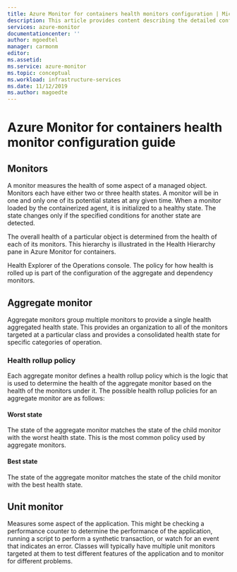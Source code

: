 ```yaml
---
title: Azure Monitor for containers health monitors configuration | Microsoft Docs
description: This article provides content describing the detailed configuration of the health monitors in Azure Monitor for containers. 
services: azure-monitor
documentationcenter: ''
author: mgoedtel
manager: carmonm
editor: 
ms.assetid: 
ms.service: azure-monitor
ms.topic: conceptual
ms.workload: infrastructure-services
ms.date: 11/12/2019
ms.author: magoedte
---
```


# Azure Monitor for containers health monitor configuration guide

## Monitors

A monitor measures the health of some aspect of a managed object. Monitors each have either two or three health states. A monitor will be in one and only one of its potential states at any given time. When a monitor loaded by the containerized agent, it is initialized to a healthy state. The state changes only if the specified conditions for another state are detected.

The overall health of a particular object is determined from the health of each of its monitors. This hierarchy is illustrated in the Health Hierarchy pane in Azure Monitor for containers.  

Health Explorer of the Operations console. The policy for how health is rolled up is part of the configuration of the aggregate and dependency monitors.

## Aggregate monitor

Aggregate monitors group multiple monitors to provide a single health aggregated health state. This provides an organization to all of the monitors targeted at a particular class and provides a consolidated health state for specific categories of operation.

### Health rollup policy

Each aggregate monitor defines a health rollup policy which is the logic that is used to determine the health of the aggregate monitor based on the health of the monitors under it. The possible health rollup policies for an aggregate monitor are as follows:

#### Worst state

The state of the aggregate monitor matches the state of the child monitor with the worst health state. This is the most common policy used by aggregate monitors.

#### Best state

The state of the aggregate monitor matches the state of the child monitor with the best health state.

## Unit monitor

Measures some aspect of the application. This might be checking a performance counter to determine the performance of the application, running a script to perform a synthetic transaction, or watch for an event that indicates an error. Classes will typically have multiple unit monitors targeted at them to test different features of the application and to monitor for different problems.